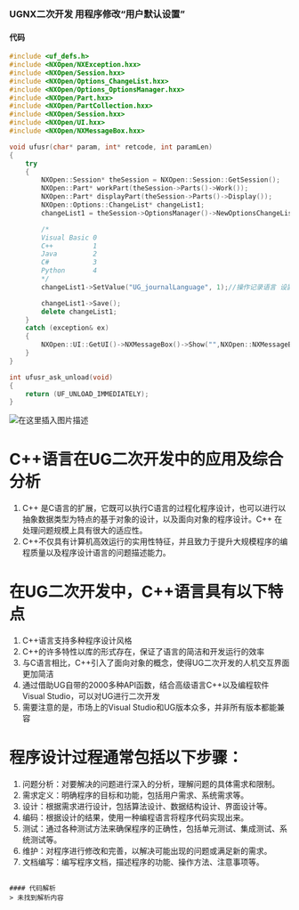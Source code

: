 ### UGNX二次开发 用程序修改“用户默认设置”

#### 代码

```cpp
#include <uf_defs.h>
#include <NXOpen/NXException.hxx>
#include <NXOpen/Session.hxx>
#include <NXOpen/Options_ChangeList.hxx>
#include <NXOpen/Options_OptionsManager.hxx>
#include <NXOpen/Part.hxx>
#include <NXOpen/PartCollection.hxx>
#include <NXOpen/Session.hxx>
#include <NXOpen/UI.hxx>
#include <NXOpen/NXMessageBox.hxx>

void ufusr(char* param, int* retcode, int paramLen)
{
    try
    {
        NXOpen::Session* theSession = NXOpen::Session::GetSession();
        NXOpen::Part* workPart(theSession->Parts()->Work());
        NXOpen::Part* displayPart(theSession->Parts()->Display());
        NXOpen::Options::ChangeList* changeList1;
        changeList1 = theSession->OptionsManager()->NewOptionsChangeList(NXOpen::Options::LevelTypeUser, NXOpen::Options::LevelLockedByDefaultFalse);

        /* 
        Visual Basic 0
        C++          1
        Java         2
        C#           3
        Python       4
        */
        changeList1->SetValue("UG_journalLanguage", 1);//操作记录语言 设置为 C++

        changeList1->Save();
        delete changeList1;
    }
    catch (exception& ex)
    {
        NXOpen::UI::GetUI()->NXMessageBox()->Show("",NXOpen::NXMessageBox::DialogTypeError, ex.what());
    }
}

int ufusr_ask_unload(void)
{
    return (UF_UNLOAD_IMMEDIATELY);
}
```
![在这里插入图片描述](https://img-blog.csdnimg.cn/4c206213ad7b4596bd2a216c390652ce.gif#pic_center)
# C++语言在UG二次开发中的应用及综合分析
1.	C++ 是C语言的扩展，它既可以执行C语言的过程化程序设计，也可以进行以抽象数据类型为特点的基于对象的设计，以及面向对象的程序设计。C++ 在处理问题规模上具有很大的适应性。
2.	C++不仅具有计算机高效运行的实用性特征，并且致力于提升大规模程序的编程质量以及程序设计语言的问题描述能力。
# 在UG二次开发中，C++语言具有以下特点
1. C++语言支持多种程序设计风格
2. C++的许多特性以库的形式存在，保证了语言的简洁和开发运行的效率
3. 与C语言相比，C++引入了面向对象的概念，使得UG二次开发的人机交互界面更加简洁
4. 通过借助UG自带的2000多种API函数，结合高级语言C++以及编程软件Visual Studio，可以对UG进行二次开发
5. 需要注意的是，市场上的Visual Studio和UG版本众多，并非所有版本都能兼容
# 程序设计过程通常包括以下步骤：
1. 问题分析：对要解决的问题进行深入的分析，理解问题的具体需求和限制。
2. 需求定义：明确程序的目标和功能，包括用户需求、系统需求等。
3. 设计：根据需求进行设计，包括算法设计、数据结构设计、界面设计等。
4. 编码：根据设计的结果，使用一种编程语言将程序代码实现出来。
5. 测试：通过各种测试方法来确保程序的正确性，包括单元测试、集成测试、系统测试等。
6. 维护：对程序进行修改和完善，以解决可能出现的问题或满足新的需求。
7. 文档编写：编写程序文档，描述程序的功能、操作方法、注意事项等。

```

#### 代码解析
> 未找到解析内容

